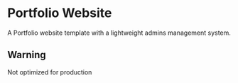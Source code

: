 # Portfolio Website

A Portfolio website template with a lightweight admins management system.

## Warning

Not optimized for production
